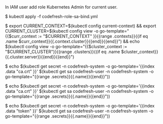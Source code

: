 
In IAM user add role Kubernetes Admin for current user.

$ kubectl apply -f codefresh-role-sa-bind.yml

$ export CURRENT_CONTEXT=$(kubectl config current-context) && export CURRENT_CLUSTER=$(kubectl config view -o go-template="{{\$curr_context := \"$CURRENT_CONTEXT\" }}{{range .contexts}}{{if eq .name \$curr_context}}{{.context.cluster}}{{end}}{{end}}") && echo $(kubectl config view -o go-template="{{\$cluster_context := \"$CURRENT_CLUSTER\"}}{{range .clusters}}{{if eq .name \$cluster_context}}{{.cluster.server}}{{end}}{{end}}")

$ echo $(kubectl get secret -n codefresh-system -o go-template='{{index .data "ca.crt" }}' $(kubectl get sa codefresh-user -n codefresh-system -o go-template="{{range .secrets}}{{.name}}{{end}}"))

$ echo $(kubectl get secret -n codefresh-system -o go-template='{{index .data "ca.crt" }}' $(kubectl get sa codefresh-user -n codefresh-system -o go-template="{{range .secrets}}{{.name}}{{end}}"))

$ echo $(kubectl get secret -n codefresh-system -o go-template='{{index .data "token" }}' $(kubectl get sa codefresh-user -n codefresh-system -o go-template="{{range .secrets}}{{.name}}{{end}}"))